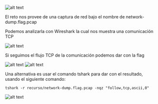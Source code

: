 ![alt text](https://i.imgur.com/Myj2SZw.png)

El reto nos provee de una captura de red bajo el nombre de network-dump.flag.pcap

Podemos analizarla con Wireshark la cual nos muestra una comunicación TCP

![alt text](https://i.imgur.com/OPuFQ5p.png)

Si seguimos el flujo TCP de la comunicación podemos dar con la flag

![alt text](https://i.imgur.com/8y2CTEl.png)
![alt text](https://i.imgur.com/Kb8i5Bl.png)

Una alternativa es usar el comando tshark para dar con el resultado, usando el siguiente comando:

```tshark -r recurso/network-dump.flag.pcap -nqz "follow,tcp,ascii,0"```

![alt text](https://i.imgur.com/2mhXc04.png)
